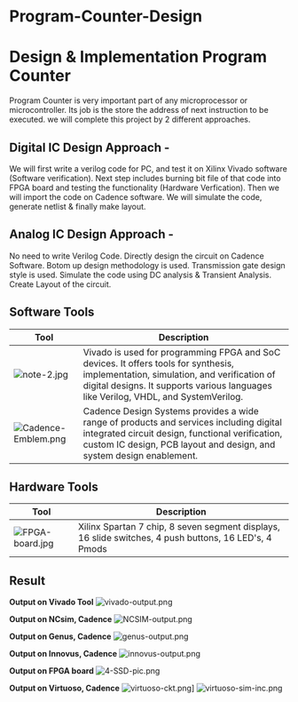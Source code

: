 # Program-Counter-Design


# Design & Implementation Program Counter

Program Counter is very important part of any microprocessor or microcontroller. Its job is the store
the address of next instruction to be executed. we will complete this project by 2 different approaches. 


## Digital IC Design Approach - 

We will first write a verilog code for PC, and test it on Xilinx Vivado software (Software verification). Next step includes burning bit file of that code into FPGA board and testing the functionality (Hardware Verfication). Then we will import the code on Cadence software. We will simulate the code, generate netlist & finally make layout.


## Analog IC Design Approach - 

No need to write Verilog Code. Directly design the circuit 
on Cadence Software. Botom up design methodology is used. Transmission gate design style is used. Simulate the code using DC analysis & Transient Analysis. Create Layout of the circuit.


## Software Tools
| Tool        | Description |
| ----------- | ----------- |
| ![note-2.jpg](https://i.postimg.cc/sgZFkb9V/note-2.jpg) | Vivado is used for programming FPGA and SoC devices. It offers tools for synthesis, implementation, simulation, and verification of digital designs. It supports various languages like Verilog, VHDL, and SystemVerilog.  |
| ![Cadence-Emblem.png](https://i.postimg.cc/dty4wFXS/Cadence-Emblem.png)| Cadence Design Systems provides a wide range of products and services including digital integrated circuit design, functional verification, custom IC design, PCB layout and design, and system design enablement. |


## Hardware Tools
| Tool        | Description |
| ----------- | ----------- |
| ![FPGA-board.jpg](https://i.postimg.cc/hjpQcvWx/FPGA-board.jpg) | Xilinx Spartan 7 chip, 8 seven segment displays, 16 slide switches, 4 push buttons, 16 LED's, 4 Pmods  |


## Result

**Output on Vivado Tool**
![vivado-output.png](https://i.postimg.cc/dtF6ZV4z/vivado-output.png)


**Output on NCsim, Cadence**
![NCSIM-output.png](https://i.postimg.cc/26cYbtft/NCSIM-output.png)


**Output on Genus, Cadence**
![genus-output.png](https://i.postimg.cc/vHWQX374/genus-output.png)


**Output on Innovus, Cadence**
![innovus-output.png](https://i.postimg.cc/9QFvTpL5/innovus-output.png)


**Output on FPGA board**
![4-SSD-pic.png](https://i.postimg.cc/59pctTmq/4-SSD-pic.png)


**Output on Virtuoso, Cadence**
![virtuoso-ckt.png](https://i.postimg.cc/Wbf7Ww2P/virtuoso-ckt.png)]
![virtuoso-sim-inc.png](https://i.postimg.cc/wBkyP9hs/virtuoso-sim-inc.png)

